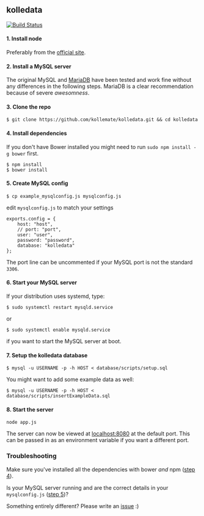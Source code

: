 ## kolledata

[![Build Status](https://travis-ci.org/kollemate/kolledata.svg?branch=master)](https://travis-ci.org/kollemate/kolledata)

#### 1. Install node

Preferably from the [official site](http://nodejs.org/download/).

#### 2. Install a MySQL server

The original MySQL and [MariaDB](https://mariadb.org/) have been tested and work fine without any differences in the following steps. MariaDB is a clear recommendation because of severe *awesomness*.

#### 3. Clone the repo

```
$ git clone https://github.com/kollemate/kolledata.git && cd kolledata
```

#### 4. Install dependencies

If you don't have Bower installed you might need to run ```sudo npm install -g bower``` first.

```
$ npm install
$ bower install
```

#### 5. Create MySQL config

```
$ cp example_mysqlconfig.js mysqlconfig.js
```

edit ```mysqlconfig.js``` to match your settings

```
exports.config = {
    host: "host",
    // port: "port",
    user: "user",
    password: "password",
    database: "kolledata"
};
```

The port line can be uncommented if your MySQL port is not the standard `3306`.

#### 6. Start your MySQL server

If your distribution uses systemd, type:

```
$ sudo systemctl restart mysqld.service
```

or


```
$ sudo systemctl enable mysqld.service
```
if you want to start the MySQL server at boot.


#### 7. Setup the kolledata database

```
$ mysql -u USERNAME -p -h HOST < database/scripts/setup.sql
```

You might want to add some example data as well:

```
$ mysql -u USERNAME -p -h HOST < database/scripts/insertExampleData.sql
```

#### 8. Start the server

```
node app.js
```

The server can now be viewed at [localhost:8080](localhost:8080) at the default port. This can be passed in as an environment variable if you want a different port.

### Troubleshooting

Make sure you've installed all the dependencies with bower *and* npm ([step 4](#4-install-dependencies)).

Is your MySQL server running and are the correct details in your `mysqlconfig.js` ([step 5](#5-create-mysql-config))?

Something entirely different? Please write an [issue](https://github.com/kollemate/kolledata/issues) :)
